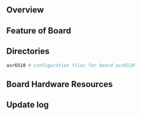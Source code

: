 ## Overview

## Feature of Board

## Directories

```sh
asr6510 # configuration files for board asr6510
```

## Board Hardware Resources

## Update log
